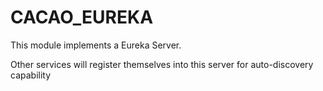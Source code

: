 # CACAO_EUREKA

This module implements a Eureka Server.

Other services will register themselves into this server for auto-discovery capability
